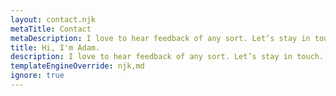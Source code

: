 ```yaml
---
layout: contact.njk
metaTitle: Contact
metaDescription: I love to hear feedback of any sort. Let’s stay in touch.
title: Hi, I'm Adam.
description: I love to hear feedback of any sort. Let’s stay in touch.
templateEngineOverride: njk,md
ignore: true
---
```

